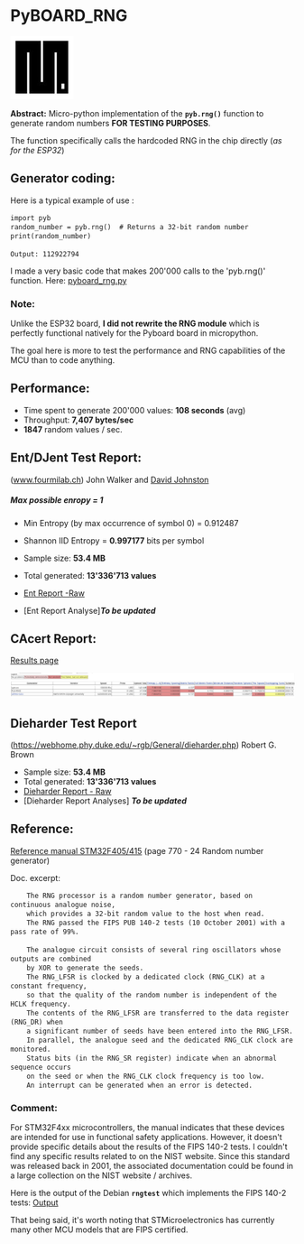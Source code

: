 # PyBOARD_RNG

![pic](https://github.com/MicroControleurMonde/PyBOARD_RNG/blob/main/Reports/MicroPython.jpg)

**Abstract:** Micro-python implementation of the **`pyb.rng()`** function to generate random numbers **FOR TESTING PURPOSES**. 

The function specifically calls the hardcoded RNG in the chip directly (*as for the ESP32*)

## Generator coding:

Here is a typical example of use :

    import pyb
    random_number = pyb.rng()  # Returns a 32-bit random number
    print(random_number)
    
    Output: 112922794
I made a very basic code that makes 200'000 calls to the 'pyb.rng()' function. Here: [pyboard_rng.py](https://github.com/MicroControleurMonde/PyBOARD_RNG/blob/main/pyboard_rng.py)

### Note:
Unlike the ESP32 board, **I did not rewrite the RNG module** which is perfectly functional natively for the Pyboard board in micropython.

The goal here is more to test the performance and RNG capabilities of the MCU than to code anything.

## Performance:

- Time spent to generate 200'000 values: **108 seconds** (avg)
- Throughput: **7,407 bytes/sec**
- **1847** random values / sec.

## Ent/DJent Test Report:

(www.fourmilab.ch) John Walker and [David Johnston](https://github.com/dj-on-github/djent)
##### Max possible enropy = 1   
-    Min Entropy (by max occurrence of symbol 0) = 0.912487
-    Shannon IID Entropy = **0.997177** bits per symbol

- Sample size: **53.4 MB**
- Total generated: **13'336'713 values**
- [Ent Report -Raw](https://github.com/MicroControleurMonde/PyBOARD_RNG/blob/main/Reports/Pyb_RNG_Test_13Mi_djent.txt)
- [Ent Report Analyse]***To be updated***

## CAcert Report:
[Results page](https://www.cacert.at/cgi-bin/rngresults)

![pic](https://github.com/MicroControleurMonde/PyBOARD_RNG/blob/main/Reports/CACert_Pyb_RNG_Test_13Mil.png)


## Dieharder Test Report

(https://webhome.phy.duke.edu/~rgb/General/dieharder.php) Robert G. Brown

- Sample size: **53.4 MB**
- Total generated: **13'336'713  values**
- [Dieharder Report - Raw](https://github.com/MicroControleurMonde/PyBOARD_RNG/blob/main/Reports/Pyb_RNG_Test_13Mi_dieharder.txt)
- [Dieharder Report Analyses] ***To be updated***

## Reference:
[Reference manual STM32F405/415](https://www.st.com/resource/en/reference_manual/rm0090-stm32f405415-stm32f407417-stm32f427437-and-stm32f429439-advanced-armbased-32bit-mcus-stmicroelectronics.pdf) (page 770 - 24 Random number generator)

Doc. excerpt:

        The RNG processor is a random number generator, based on continuous analogue noise, 
        which provides a 32-bit random value to the host when read.
        The RNG passed the FIPS PUB 140-2 tests (10 October 2001) with a pass rate of 99%.

        The analogue circuit consists of several ring oscillators whose outputs are combined
        by XOR to generate the seeds. 
        The RNG_LFSR is clocked by a dedicated clock (RNG_CLK) at a constant frequency, 
        so that the quality of the random number is independent of the HCLK frequency.
        The contents of the RNG_LFSR are transferred to the data register (RNG_DR) when 
        a significant number of seeds have been entered into the RNG_LFSR.
        In parallel, the analogue seed and the dedicated RNG_CLK clock are monitored. 
        Status bits (in the RNG_SR register) indicate when an abnormal sequence occurs 
        on the seed or when the RNG_CLK clock frequency is too low. 
        An interrupt can be generated when an error is detected.

### Comment:

For STM32F4xx microcontrollers, the manual indicates that these devices are intended for use in functional safety applications. However, it doesn't provide specific details about the results of the FIPS 140-2 tests. I couldn't find any specific results related to on the NIST website. Since this standard was released back in 2001, the associated documentation could be found in a large collection on the NIST website / archives.

Here is the output of the Debian **`rngtest`** which implements the FIPS 140-2 tests: [Output](https://github.com/MicroControleurMonde/PyBOARD_RNG/blob/main/Reports/Pyb_RNG_Test_13Mi_rngtest.txt)

That being said, it's worth noting that STMicroelectronics has currently many other MCU models that are FIPS certified.

